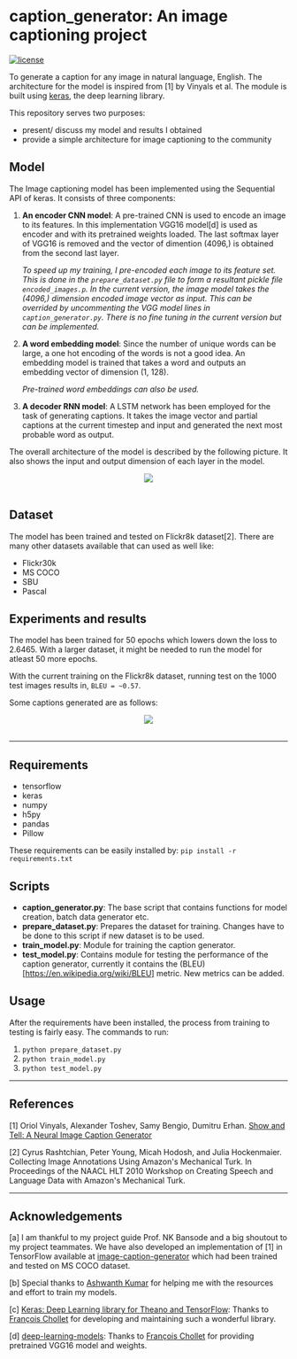 # caption_generator: An image captioning project
[![license](https://img.shields.io/github/license/mashape/apistatus.svg?maxAge=2592000)](https://github.com/anuragmishracse/caption_generator/blob/master/LICENSE)

To generate a caption for any image in natural language, English. The architecture for the model is inspired from [1] by Vinyals et al. The module is built using [keras](https://keras.io/), the deep learning library. 

This repository serves two purposes:
- present/ discuss my model and results I obtained
- provide a simple architecture for image captioning to the community

## Model 

The Image captioning model has been implemented using the Sequential API of keras. It consists of three components:
1. __An encoder CNN model__: A pre-trained CNN is used to encode an image to its features. In this implementation VGG16 model[d] is used as encoder and with its pretrained weights loaded. The last softmax layer of VGG16 is removed and the vector of dimention (4096,) is obtained from the second last layer. 

	_To speed up my training, I pre-encoded each image to its feature set. This is done in the `prepare_dataset.py` file to form a resultant pickle file `encoded_images.p`. In the current version, the image model takes the (4096,) dimension encoded image vector as input. This can be overrided by uncommenting the VGG model lines in `caption_generator.py`. There is no fine tuning in the current version but can be implemented._

2. __A word embedding model__: Since the number of unique words can be large, a one hot encoding of the words is not a good idea. An embedding model is trained that takes a word and outputs an embedding vector of dimension (1, 128).

	_Pre-trained word embeddings can also be used._

3. __A decoder RNN model__: A LSTM network has been employed for the task of generating captions. It takes the image vector and partial captions at the current timestep and input and generated the next most probable word as output. 

The overall architecture of the model is described by the following picture. It also shows the input and output dimension of each layer in the model. 

<div align="center">
  <img src="vis/model.png"><br><br>
</div>

## Dataset
The model has been trained and tested on Flickr8k dataset[2]. There are many other datasets available that can used as well like:	
- Flickr30k
- MS COCO
- SBU
- Pascal

## Experiments and results
The model has been trained for 50 epochs which lowers down the loss to 2.6465. With a larger dataset, it might be needed to run the model for atleast 50 more epochs. 

With the current training on the Flickr8k dataset, running test on the 1000 test images results in,
				`BLEU = ~0.57`.

Some captions generated are as follows:
<div align="center">
  <img src="vis/result.png"><br><br>
</div>


----------------------------------

## Requirements 
- tensorflow
- keras
- numpy
- h5py
- pandas
- Pillow

These requirements can be easily installed by:
	`pip install -r requirements.txt`


## Scripts 

- __caption_generator.py__: The base script that contains functions for model creation, batch data generator etc.
- __prepare_dataset.py__: Prepares the dataset for training. Changes have to be done to this script if new dataset is to be used. 
- __train_model.py__: Module for training the caption generator.
- __test_model.py__: Contains module for testing the performance of the caption generator, currently it contains the (BLEU)[https://en.wikipedia.org/wiki/BLEU] metric. New metrics can be added. 

## Usage

After the requirements have been installed, the process from training to testing is fairly easy. The commands to run:
1. `python prepare_dataset.py`
2. `python train_model.py`
3. `python test_model.py`

----------------------------------

## References 
[1] Oriol Vinyals, Alexander Toshev, Samy Bengio, Dumitru Erhan. [Show and Tell: A Neural Image Caption Generator](https://arxiv.org/pdf/1411.4555.pdf)

[2]	Cyrus Rashtchian, Peter Young, Micah Hodosh, and Julia Hockenmaier. Collecting Image Annotations Using Amazon's Mechanical Turk. In Proceedings of the NAACL HLT 2010 Workshop on Creating Speech and Language Data with Amazon's Mechanical Turk.

----------------------------------

## Acknowledgements

[a] I am thankful to my project guide Prof. NK Bansode and a big shoutout to my project teammates. We have also developed an implementation of [1] in TensorFlow available at [image-caption-generator](https://github.com/neural-nuts/image-caption-generator) which had been trained and tested on MS COCO dataset.

[b] Special thanks to [Ashwanth Kumar](https://github.com/ashwanthkumar) for helping me with the resources and effort to train my models. 

[c] [Keras: Deep Learning library for Theano and TensorFlow](https://keras.io/): Thanks to [François Chollet](https://github.com/fchollet) for developing and maintaining such a wonderful library.

[d] [deep-learning-models](https://github.com/fchollet/deep-learning-models): Thanks to [François Chollet](https://github.com/fchollet) for providing pretrained VGG16 model and weights. 


